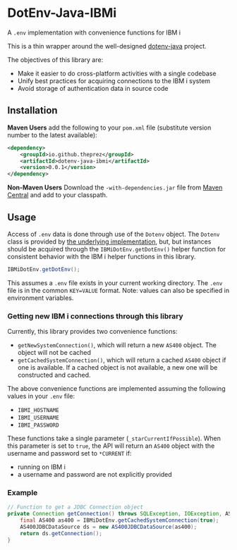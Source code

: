 # DotEnv-Java-IBMi
A `.env` implementation with convenience functions for IBM i

This is a thin wrapper around the well-designed [dotenv-java](https://github.com/cdimascio/dotenv-java)
project. 

The objectives of this library are:
- Make it easier to do cross-platform activities with a single codebase
- Unify best practices for acquiring connections to the IBM i system
- Avoid storage of authentication data in source code

## Installation

**Maven Users**
add the following to your `pom.xml` file (substitute version number to the latest available):
```xml
<dependency>
    <groupId>io.github.theprez</groupId>
    <artifactId>dotenv-java-ibmi</artifactId>
    <version>0.0.1</version>
</dependency>
```

**Non-Maven Users**
Download the `-with-dependencies.jar` file from [Maven Central](https://mvnrepository.com) and
add to your classpath.

## Usage

Access of `.env` data is done through use of the `Dotenv` object. The `Dotenv`
class is provided by [the underlying implementation](https://github.com/cdimascio/dotenv-java),
but, but instances should be acquired through the `IBMiDotEnv.getDotEnv()` helper function for
consistent behavior with the IBM i helper functions in this library. 

```java
IBMiDotEnv.getDotEnv();
```

This assumes a `.env` file exists in your current working directory. The `.env` file is in the
common `KEY=VALUE` format. 
Note: values can also be specified in environment variables. 

### Getting new IBM i connections through this library

Currently, this library provides two convenience functions:
- `getNewSystemConnection()`, which will return a new `AS400` object. The object will not be cached
- `getCachedSystemConnection()`, which will return a cached `AS400` object if one is available. If
a cached object is not available, a new one will be constructed and cached. 

The above convenience functions are implemented assuming the following values in your `.env` file:
- `IBMI_HOSTNAME`
- `IBMI_USERNAME`
- `IBMI_PASSWORD`

These functions take a single parameter (`_starCurrentIfPossible`). When this parameter is set to
`true`, the API will return an `AS400` object with the username and password set to `*CURRENT` if:
- running on IBM i
- a username and password are not explicitly provided

### Example

```java
// Function to get a JDBC Connection object
private Connection getConnection() throws SQLException, IOException, AS400SecurityException {
    final AS400 as400 = IBMiDotEnv.getCachedSystemConnection(true);
    AS400JDBCDataSource ds = new AS400JDBCDataSource(as400);
    return ds.getConnection();
}
```